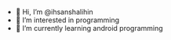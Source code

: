 - 👋 Hi, I’m @ihsanshalihin
- 👀 I’m interested in programming
- 🌱 I’m currently learning android programming

<!---
ihsanshalihin/ihsanshalihin is a ✨ special ✨ repository because its `README.md` (this file) appears on your GitHub profile.
You can click the Preview link to take a look at your changes.
--->
